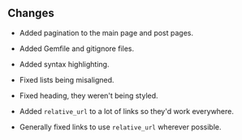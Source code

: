 ## Changes

* Added pagination to the main page and post pages.

* Added Gemfile and gitignore files.

* Added syntax highlighting.

* Fixed lists being misaligned.

* Fixed heading, they weren't being styled.

* Added ```relative_url``` to a lot of links so they'd work everywhere.

* Generally fixed links to use ```relative_url``` wherever possible.
